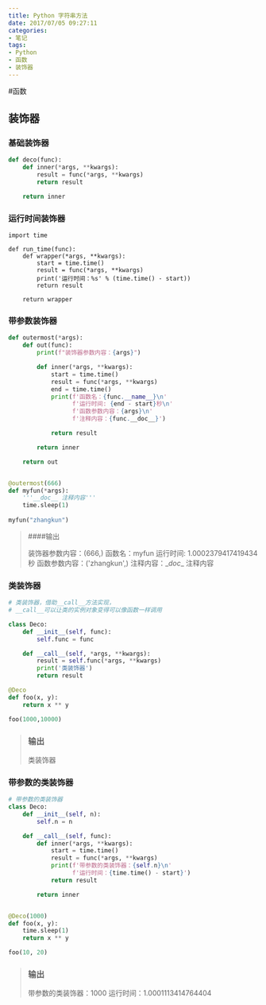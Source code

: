 ```yaml
---
title: Python 字符串方法
date: 2017/07/05 09:27:11
categories: 
- 笔记
tags: 
- Python
- 函数
- 装饰器
---
```


#函数

## 装饰器

### 基础装饰器

```python
def deco(func):
    def inner(*args, **kwargs):
        result = func(*args, **kwargs)
        return result

    return inner
```

### 运行时间装饰器

```
import time

def run_time(func):
    def wrapper(*args, **kwargs):
        start = time.time()
        result = func(*args, **kwargs)
        print('运行时间：%s' % (time.time() - start))
        return result

    return wrapper
```

### 带参数装饰器

```python
def outermost(*args):
    def out(func):
        print(f"装饰器参数内容：{args}")

        def inner(*args, **kwargs):
            start = time.time()
            result = func(*args, **kwargs)
            end = time.time()
            print(f'函数名：{func.__name__}\n'
                  f'运行时间: {end - start}秒\n'
                  f'函数参数内容：{args}\n'
                  f'注释内容：{func.__doc__}')

            return result

        return inner

    return out


@outermost(666)
def myfun(*args):
    '''__doc__ 注释内容'''
    time.sleep(1)
    
myfun("zhangkun")
```

> ####输出
>
> 装饰器参数内容：(666,)
> 函数名：myfun
> 运行时间: 1.0002379417419434秒
> 函数参数内容：('zhangkun',)
> 注释内容：\__doc__ 注释内容

### 类装饰器

```python
# 类装饰器，借助__call__方法实现，
# __call__可以让类的实例对象变得可以像函数一样调用

class Deco:
    def __init__(self, func):
        self.func = func

    def __call__(self, *args, **kwargs):
        result = self.func(*args, **kwargs)
        print('类装饰器')
        return result

@Deco
def foo(x, y):
    return x ** y

foo(1000,10000)
```

> ### 输出
>
> 类装饰器

### 带参数的类装饰器

```python
# 带参数的类装饰器
class Deco:
    def __init__(self, n):
        self.n = n

    def __call__(self, func):
        def inner(*args, **kwargs):
            start = time.time()
            result = func(*args, **kwargs)
            print(f'带参数的类装饰器：{self.n}\n'
                  f'运行时间：{time.time() - start}')
            return result

        return inner


@Deco(1000)
def foo(x, y):
    time.sleep(1)
    return x ** y

foo(10, 20)
```

> ### 输出
>
> 带参数的类装饰器：1000
> 运行时间：1.0001113414764404